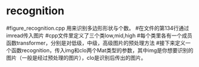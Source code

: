 # recognition
#figure_recognition.cpp 用来识别多边形形状与个数。
#在文件的第134行通过imread传入图片
#cpp文件里定义了三个类low,mid,high
#每个类里各有一个成员函数transformer，分别是对低级，中级，高级图片的预处理方法
#接下来定义一个函数recognition，传入img和clo两个Mat类型的参数，其中img是你想要识别的图片（一般是经过预处理的图片），clo是识别后传出的图片。

